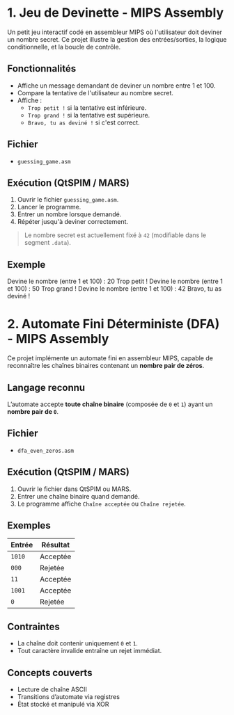 # 1. Jeu de Devinette - MIPS Assembly

Un petit jeu interactif codé en assembleur MIPS où l'utilisateur doit deviner un nombre secret. Ce projet illustre la gestion des entrées/sorties, la logique conditionnelle, et la boucle de contrôle.

## Fonctionnalités

- Affiche un message demandant de deviner un nombre entre 1 et 100.
- Compare la tentative de l'utilisateur au nombre secret.
- Affiche :
  - `Trop petit !` si la tentative est inférieure.
  - `Trop grand !` si la tentative est supérieure.
  - `Bravo, tu as deviné !` si c'est correct.

##  Fichier

- `guessing_game.asm`

##  Exécution (QtSPIM / MARS)

1. Ouvrir le fichier `guessing_game.asm`.
2. Lancer le programme.
3. Entrer un nombre lorsque demandé.
4. Répéter jusqu'à deviner correctement.

>  Le nombre secret est actuellement fixé à `42` (modifiable dans le segment `.data`).

##  Exemple
Devine le nombre (entre 1 et 100) : 20
Trop petit !
Devine le nombre (entre 1 et 100) : 50
Trop grand !
Devine le nombre (entre 1 et 100) : 42
Bravo, tu as deviné !


# 2. Automate Fini Déterministe (DFA) - MIPS Assembly

Ce projet implémente un automate fini en assembleur MIPS, capable de reconnaître les chaînes binaires contenant un **nombre pair de zéros**.

##  Langage reconnu

L’automate accepte **toute chaîne binaire** (composée de `0` et `1`) ayant un **nombre pair de `0`**.

## Fichier

- `dfa_even_zeros.asm`

##  Exécution (QtSPIM / MARS)

1. Ouvrir le fichier dans QtSPIM ou MARS.
2. Entrer une chaîne binaire quand demandé.
3. Le programme affiche `Chaîne acceptée` ou `Chaîne rejetée`.

##  Exemples

| Entrée     | Résultat         |
|------------|------------------|
| `1010`     | Acceptée        |
| `000`      | Rejetée       |
| `11`       | Acceptée        |
| `1001`     | Acceptée        |
| `0`        | Rejetée        |

##  Contraintes

- La chaîne doit contenir uniquement `0` et `1`.
- Tout caractère invalide entraîne un rejet immédiat.

##  Concepts couverts

- Lecture de chaîne ASCII
- Transitions d’automate via registres
- État stocké et manipulé via XOR


